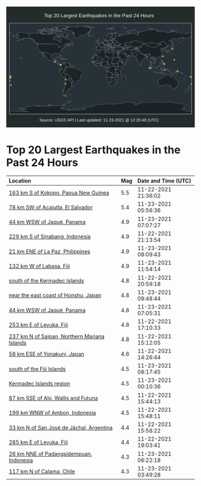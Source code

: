 ![Map](./map.png)

# Top 20 Largest Earthquakes in the Past 24 Hours

| Location | Mag | Date and Time (UTC) |
|:---|:---|:---|
| [163 km S of Kokopo, Papua New Guinea](https://earthquake.usgs.gov/earthquakes/eventpage/us7000fwap) | 5.5 | 11-22-2021 21:36:02 |
| [78 km SW of Acajutla, El Salvador](https://earthquake.usgs.gov/earthquakes/eventpage/us7000fwde) | 5.4 | 11-23-2021 05:56:36 |
| [44 km WSW of Jaqué, Panama](https://earthquake.usgs.gov/earthquakes/eventpage/us7000fwe2) | 4.9 | 11-23-2021 07:07:27 |
| [229 km S of Sinabang, Indonesia](https://earthquake.usgs.gov/earthquakes/eventpage/us7000fwac) | 4.9 | 11-22-2021 21:13:54 |
| [21 km ENE of La Paz, Philippines](https://earthquake.usgs.gov/earthquakes/eventpage/us7000fwed) | 4.9 | 11-23-2021 08:09:43 |
| [132 km W of Labasa, Fiji](https://earthquake.usgs.gov/earthquakes/eventpage/us7000fwf9) | 4.9 | 11-23-2021 11:54:14 |
| [south of the Kermadec Islands](https://earthquake.usgs.gov/earthquakes/eventpage/us7000fwa7) | 4.8 | 11-22-2021 20:59:18 |
| [near the east coast of Honshu, Japan](https://earthquake.usgs.gov/earthquakes/eventpage/us7000fwem) | 4.8 | 11-23-2021 09:48:44 |
| [44 km WSW of Jaqué, Panama](https://earthquake.usgs.gov/earthquakes/eventpage/us7000fwdv) | 4.8 | 11-23-2021 07:05:31 |
| [253 km E of Levuka, Fiji](https://earthquake.usgs.gov/earthquakes/eventpage/us7000fw8x) | 4.8 | 11-22-2021 17:10:33 |
| [237 km N of Saipan, Northern Mariana Islands](https://earthquake.usgs.gov/earthquakes/eventpage/us7000fw7h) | 4.8 | 11-22-2021 15:12:05 |
| [58 km ESE of Yonakuni, Japan](https://earthquake.usgs.gov/earthquakes/eventpage/us7000fw76) | 4.6 | 11-22-2021 14:26:44 |
| [south of the Fiji Islands](https://earthquake.usgs.gov/earthquakes/eventpage/us7000fwec) | 4.5 | 11-23-2021 08:17:45 |
| [Kermadec Islands region](https://earthquake.usgs.gov/earthquakes/eventpage/us7000fwbg) | 4.5 | 11-23-2021 00:10:36 |
| [87 km SSE of Alo, Wallis and Futuna](https://earthquake.usgs.gov/earthquakes/eventpage/us7000fw7k) | 4.5 | 11-22-2021 15:44:13 |
| [199 km WNW of Ambon, Indonesia](https://earthquake.usgs.gov/earthquakes/eventpage/us7000fw7l) | 4.5 | 11-22-2021 15:48:11 |
| [33 km N of San José de Jáchal, Argentina](https://earthquake.usgs.gov/earthquakes/eventpage/us7000fw7m) | 4.4 | 11-22-2021 15:58:22 |
| [285 km E of Levuka, Fiji](https://earthquake.usgs.gov/earthquakes/eventpage/us7000fw9e) | 4.4 | 11-22-2021 19:03:41 |
| [26 km NNE of Padangsidempuan, Indonesia](https://earthquake.usgs.gov/earthquakes/eventpage/us7000fwdl) | 4.3 | 11-23-2021 06:22:18 |
| [117 km N of Calama, Chile](https://earthquake.usgs.gov/earthquakes/eventpage/us7000fwcr) | 4.3 | 11-23-2021 03:49:28 |

